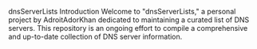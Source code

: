 dnsServerLists
Introduction
Welcome to "dnsServerLists," a personal project by AdroitAdorKhan dedicated to maintaining a curated list of DNS servers. This repository is an ongoing effort to compile a comprehensive and up-to-date collection of DNS server information.

